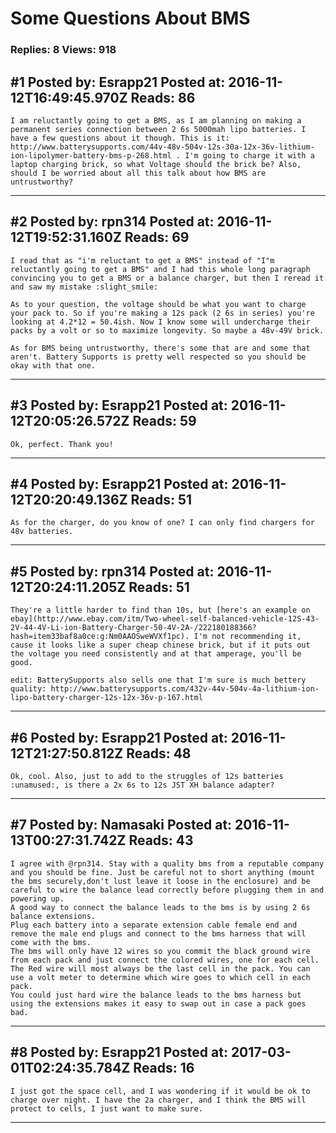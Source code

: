 # Some Questions About BMS

### Replies: 8 Views: 918

## \#1 Posted by: Esrapp21 Posted at: 2016-11-12T16:49:45.970Z Reads: 86

```
I am reluctantly going to get a BMS, as I am planning on making a permanent series connection between 2 6s 5000mah lipo batteries. I have a few questions about it though. This is it: http://www.batterysupports.com/44v-48v-504v-12s-30a-12x-36v-lithium-ion-lipolymer-battery-bms-p-268.html . I'm going to charge it with a laptop charging brick, so what Voltage should the brick be? Also, should I be worried about all this talk about how BMS are untrustworthy?
```

---
## \#2 Posted by: rpn314 Posted at: 2016-11-12T19:52:31.160Z Reads: 69

```
I read that as "i'm reluctant to get a BMS" instead of "I"m reluctantly going to get a BMS" and I had this whole long paragraph convincing you to get a BMS or a balance charger, but then I reread it and saw my mistake :slight_smile:

As to your question, the voltage should be what you want to charge your pack to. So if you're making a 12s pack (2 6s in series) you're looking at 4.2*12 = 50.4ish. Now I know some will undercharge their packs by a volt or so to maximize longevity. So maybe a 48v-49V brick. 

As for BMS being untrustworthy, there's some that are and some that aren't. Battery Supports is pretty well respected so you should be okay with that one.
```

---
## \#3 Posted by: Esrapp21 Posted at: 2016-11-12T20:05:26.572Z Reads: 59

```
Ok, perfect. Thank you!
```

---
## \#4 Posted by: Esrapp21 Posted at: 2016-11-12T20:20:49.136Z Reads: 51

```
As for the charger, do you know of one? I can only find chargers for 48v batteries.
```

---
## \#5 Posted by: rpn314 Posted at: 2016-11-12T20:24:11.205Z Reads: 51

```
They're a little harder to find than 10s, but [here's an example on ebay](http://www.ebay.com/itm/Two-wheel-self-balanced-vehicle-12S-43-2V-44-4V-Li-ion-Battery-Charger-50-4V-2A-/222180188366?hash=item33baf8a0ce:g:Nm0AAOSweWVXf1pc). I'm not recommending it, cause it looks like a super cheap chinese brick, but if it puts out the voltage you need consistently and at that amperage, you'll be good.

edit: BatterySupports also sells one that I'm sure is much bettery quality: http://www.batterysupports.com/432v-44v-504v-4a-lithium-ion-lipo-battery-charger-12s-12x-36v-p-167.html
```

---
## \#6 Posted by: Esrapp21 Posted at: 2016-11-12T21:27:50.812Z Reads: 48

```
Ok, cool. Also, just to add to the struggles of 12s batteries :unamused:, is there a 2x 6s to 12s JST XH balance adapter?
```

---
## \#7 Posted by: Namasaki Posted at: 2016-11-13T00:27:31.742Z Reads: 43

```
I agree with @rpn314. Stay with a quality bms from a reputable company and you should be fine. Just be careful not to short anything (mount the bms securely,don't lust leave it loose in the enclosure) and be careful to wire the balance lead correctly before plugging them in and powering up.
A good way to connect the balance leads to the bms is by using 2 6s balance extensions.
Plug each battery into a separate extension cable female end and remove the male end plugs and connect to the bms harness that will come with the bms.
The bms will only have 12 wires so you commit the black ground wire from each pack and just connect the colored wires, one for each cell.
The Red wire will most always be the last cell in the pack. You can use a volt meter to determine which wire goes to which cell in each pack.
You could just hard wire the balance leads to the bms harness but using the extensions makes it easy to swap out in case a pack goes bad.
```

---
## \#8 Posted by: Esrapp21 Posted at: 2017-03-01T02:24:35.784Z Reads: 16

```
I just got the space cell, and I was wondering if it would be ok to charge over night. I have the 2a charger, and I think the BMS will protect to cells, I just want to make sure.
```

---
